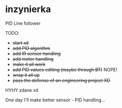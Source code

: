 # inzynierka
PID Line follower


TODO:
  - ~~start xd~~
  - ~~add PID algorithm~~
  - ~~add IR sensor handling~~
  - ~~add motor handling~~
  - ~~make it all work~~
  - ~~add PID values editing (maybe through BT)~~ NOPE!
  - ~~wrap it all up~~
  - ~~pass the defense of an engineering project XD~~

HYHY
zdane xd

One day I'll make better sensor - PID handling...
